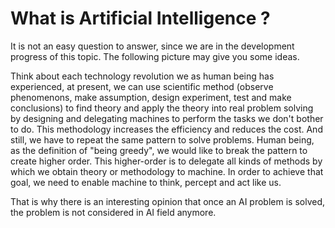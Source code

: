 # What is Artificial Intelligence ?

It is not an easy question to answer, since we are in the development progress of this topic. The following picture may give you some ideas.


Think about each technology revolution we as human being has experienced, at present, we can use scientific method (observe phenomenons, make assumption, design experiment, test and make conclusions) to find theory and apply the theory into real problem solving by designing and delegating machines to perform the tasks we don't bother to do. This methodology increases the efficiency and reduces the cost. And still, we have to repeat the same pattern to solve problems. Human being, as the definition of "being greedy", we would like to break the pattern to create higher order. This higher-order is to delegate all kinds of methods by which we obtain theory or methodology to machine. In order to achieve that goal, we need to enable machine to think, percept and act like us.

That is why there is an interesting opinion that once an AI problem is solved, the problem is not considered in AI field anymore. 
